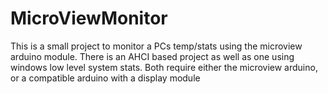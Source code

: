 # MicroViewMonitor
This is a small project to monitor a PCs temp/stats using the microview arduino module. There is an AHCI based project as well as one using windows low level system stats. 
Both require either the microview arduino, or a compatible arduino with a display module
